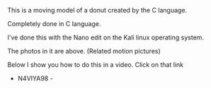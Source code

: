 This is a moving model of a donut created by the C language.

Completely done in C language.

I've done this with the Nano edit on the Kali linux operating system.

The photos in it are above. (Related motion pictures)

Below I show you how to do this in a video. Click on that link

- N4VIYA98 -